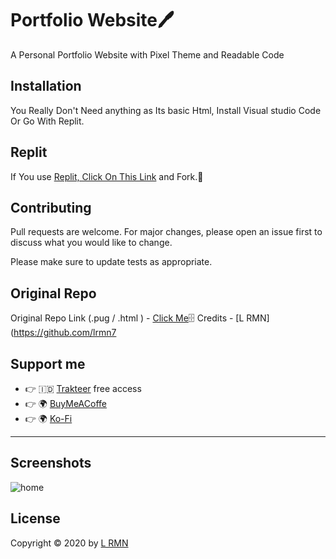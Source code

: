 # Portfolio Website🖊️

A Personal Portfolio Website with Pixel Theme and Readable Code

## Installation

You Really Don't Need anything as Its basic Html, Install Visual studio Code Or Go With Replit.

## Replit

If You use [Replit, Click On This Link]() and Fork.🍴

## Contributing
Pull requests are welcome. For major changes, please open an issue first to discuss what you would like to change.

Please make sure to update tests as appropriate.

## Original Repo
Original Repo Link (.pug / .html ) - [Click Me](https://github.com/lrmn7/pixel-portfolio-theme)🗄️
Credits - [L RMN](https://github.com/lrmn7

## Support me

- 👉 🇮🇩 [Trakteer](https://trakteer.id/lrmn) free access
- 👉 🌍 [BuyMeACoffe](https://www.buymeacoffee.com/lrmn)
- 👉 🌍 [Ko-Fi](https://ko-fi.com/lrmn7)

---

## Screenshots

![home](https://media.discordapp.net/attachments/1091192083852828744/1109948128683110530/Screenshot_2023-05-22_at_03-48-26_L_RMN.png?width=806&height=401)

## License
Copyright © 2020 by [L RMN](https://is-a.fun/)






